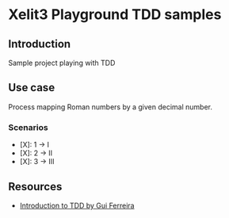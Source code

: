 # Xelit3 Playground TDD samples


## Introduction

Sample project playing with TDD


## Use case

Process mapping Roman numbers by a given decimal number.

### Scenarios

- [X]: 1 -> I
- [X]: 2 -> II
- [X]: 3 -> III


## Resources

- [Introduction to TDD by Gui Ferreira](https://www.youtube.com/watch?v=Ye_d99mHAXM&list=WL&index=1)